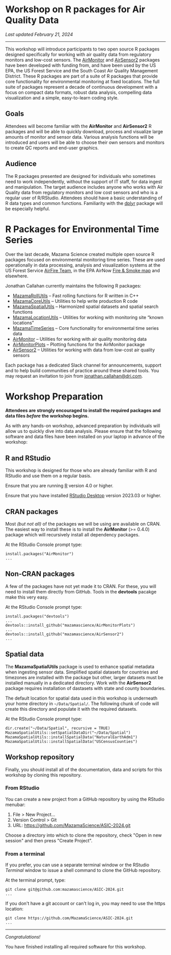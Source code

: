 # Workshop on R packages for Air Quality Data

_Last updated February 21, 2024_

----

This workshop will introduce participants to two open source R packages designed
specifically for
working with air quality data from regulatory monitors and low-cost sensors. The
[AirMonitor](https://mazamascience.github.io/AirMonitor) and
[AirSensor2](https://mazamascience.github.io/AirSensor2) packages
have been developed with funding from, and have been used by the US EPA, the US
Forest Service and the South Coast Air Quality Management District. These R
packages are part of a suite of R packages that provide core functionality for 
environmental monitoring at fixed locations. The full suite of packages
represent a decade of continuous development with a focus on
compact data formats, robust data analysis, compelling data visualization and a
simple, easy-to-learn coding style.

## Goals

Attendees will become familiar with the **AirMonitor** and **AirSensor2** R
packages and will be able to quickly download, process and visualize large
amounts of monitor and sensor data. Various analysis functions will be
introduced and users will be able to choose their own sensors and monitors to
create QC reports and end-user graphics.

## Audience

The R packages presented are designed for individuals who sometimes need to work
independently, without the support of IT staff, for data ingest and manipulation.
The target audience includes anyone who works with Air Quality data from
regulatory monitors and low cost sensors and who is a regular user of R/RStudio.
Attendees should have a basic understanding of R data types and common functions.
Familiarity with the [dplyr](https://dplyr.tidyverse.org) package will be
especially helpful.

# R Packages for Environmental Time Series

Over the last decade, Mazama Science created multiple open source R packages
focused on environmental monitoring time series. These are used operationally in
data processing, analysis and visualization systems at the
US Forest Service [AirFire Team](https://portal.airfire.org/home), in the
EPA AirNow [Fire & Smoke map](https://fire.airnow.gov) and elsewhere.

Jonathan Callahan currently maintains the following R packages:

- [MazamaRollUtils](https://github.com/MazamaScience/MazamaRollUtils) – Fast rolling functions for R written in C++
- [MazamaCoreUtils](https://github.com/MazamaScience/MazamaCoreUtils) – Utilities to help write production R code
- [MazamaSpatialUtils](https://github.com/MazamaScience/MazamaSpatialUtils) – Harmonized spatial datasets and spatial search functions
- [MazamaLocationUtils](https://github.com/MazamaScience/MazamaLocationUtils) – Utilities for working with monitoring site “known locations”
- [MazamaTimeSeries](https://github.com/MazamaScience/MazamaTimeSeries) – Core functionality for environmental time series data
- [AirMonitor](https://github.com/MazamaScience/AirMonitor) – Utilities for working with air quality monitoring data
- [AirMonitorPlots](https://github.com/MazamaScience/AirMonitorPlots) – Plotting functions for the AirMonitor package
- [AirSensor2](https://github.com/MazamaScience/AirSensor2) – Utilities for working with data from low-cost air quality sensors

Each package has a dedicated Slack channel for announcements, support and to
help build communities of practice around these shared tools. You may request
an invitation to join from jonathan.callahan@dri.com.

# Workshop Preparation

**Attendees are strongly encouraged to install the required packages and data 
files _before_ the workshop begins.**

As with any hands-on workshop, advanced preparation by individuals will allow
us to quickly dive into data analysis. Please ensure that the following software 
and data files have been installed on your laptop in advance of the workshop:

## R and RStudio

This workshop is designed for those who are already familiar with R and RStudio
and use them on a regular basis.

Ensure that you are running [R](https://www.r-project.org) version 4.0 or higher.

Ensure that you have installed [RStudio Desktop](https://posit.co/download/rstudio-desktop/)
version 2023.03 or higher.

## CRAN packages

Most _(but not all)_ of the packages we will be using are available on CRAN.
The easiest way to install these is to install the **AirMonitor** (>= 0.4.0) 
package which will recursively install all dependency packages.

At the RStudio Console prompt type:

```
install.packages("AirMonitor")
...
```

## Non-CRAN packages

A few of the packages have not yet made it to CRAN. For these, you will need
to install them directly from GitHub. Tools in the **devtools** pacakge make
this very easy.

At the RStudio Console prompt type:

```
install.packages("devtools")
...
devtools::install_github("mazamascience/AirMonitorPlots")
...
devtools::install_github("mazamascience/AirSensor2")
...
```

## Spatial data

The **MazamaSpatialUtils** package is used to enhance spatial metadata when
ingesting sensor data. Simplified spatial datasets for countries and timezones
are installed with the package but other, larger datasets must be installed
manually in a dedicated directory. Work with the **AirSensor2** package requires
installation of dastasets with state and county boundaries.

The default location for spatial data used in this workshop is underneath
your home directory in `~/Data/Spatial/`. The following chunk of code will
create this directory and populate it with the required datasets.

At the RStudio Console prompt type:

```
dir.create("~/Data/Spatial", recursive = TRUE)
MazamaSpatialUtils::setSpatialDataDir("~/Data/Spatial")
MazamaSpatialUtils::installSpatialData("NaturalEarthAdm1")
MazamaSpatialUtils::installSpatialData("USCensusCounties")
```

## Workshop repository

Finally, you should install all of the documentation, data and scripts for this
workshop by cloning this repository. 

### From RStudio

You can create a new project from a GitHub repository by using the RStudio
menubar:

1. File > New Project...
2. Version Control > Git
3. URL: https://github.com/MazamaScience/ASIC-2024.git

Choose a directory into which to clone the repository, check "Open in new session"
and then press "Create Project".

### From a terminal

If you prefer, you can use a separate terminal window or the RStudio _Terminal_ 
window to issue a shell command to clone the GitHub repository.

At the terminal prompt, type:

```
git clone git@github.com:mazamascience/ASIC-2024.git
...
```

If you don't have a git account or can't log in, you may need to use the
https location:

```
git clone https://github.com/MazamaScience/ASIC-2024.git
...
```

---

_Congratulations!_

You have finished installing all required software for this workshop.
